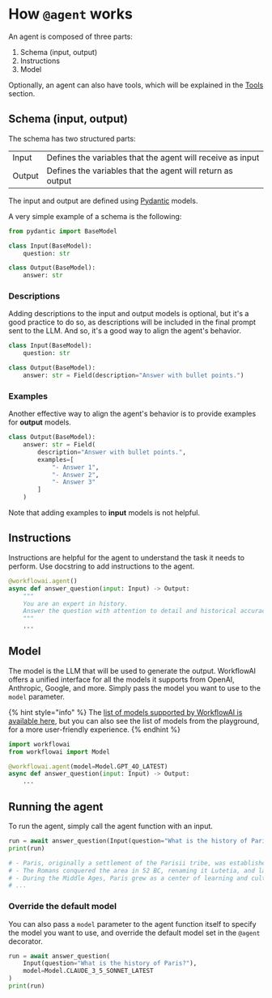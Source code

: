 # How `@agent` works

An agent is composed of three parts:

1. Schema (input, output)
2. Instructions
3. Model

Optionally, an agent can also have tools, which will be explained in the [Tools](sdk/python/tools.md) section.

## Schema (input, output)

The schema has two structured parts:

| | |
|------|-------------|
| Input | Defines the variables that the agent will receive as input |
| Output | Defines the variables that the agent will return as output |

The input and output are defined using [Pydantic](https://docs.pydantic.dev/latest/) models.

A very simple example of a schema is the following:

```python
from pydantic import BaseModel

class Input(BaseModel):
    question: str

class Output(BaseModel):
    answer: str
```

### Descriptions

Adding descriptions to the input and output models is optional, but it's a good practice to do so, as descriptions will be included in the final prompt sent to the LLM. And so, it's a good way to align the agent's behavior.

```python
class Input(BaseModel):
    question: str

class Output(BaseModel):
    answer: str = Field(description="Answer with bullet points.")
```

### Examples

Another effective way to align the agent's behavior is to provide examples for **output** models.

```python
class Output(BaseModel):
    answer: str = Field(
        description="Answer with bullet points.",
        examples=[
            "- Answer 1",
            "- Answer 2", 
            "- Answer 3"
        ]
    )
```

Note that adding examples to **input** models is not helpful.

## Instructions

Instructions are helpful for the agent to understand the task it needs to perform. Use docstring to add instructions to the agent.

```python
@workflowai.agent()
async def answer_question(input: Input) -> Output:
    """
    You are an expert in history.
    Answer the question with attention to detail and historical accuracy.
    """
    ...
```

## Model

The model is the LLM that will be used to generate the output. WorkflowAI offers a unified interface for all the models it supports from OpenAI, Anthropic, Google, and more. Simply pass the model you want to use to the `model` parameter.

{% hint style="info" %}
The [list of models supported by WorkflowAI is available here](https://github.com/WorkflowAI/workflowai-py/blob/main/workflowai/core/domain/model.py), but you can also see the list of models from the playground, for a more user-friendly experience.
{% endhint %}

```python
import workflowai
from workflowai import Model

@workflowai.agent(model=Model.GPT_4O_LATEST)
async def answer_question(input: Input) -> Output:
    ...
```

## Running the agent

To run the agent, simply call the agent function with an input.

```python
run = await answer_question(Input(question="What is the history of Paris?"))
print(run)

# - Paris, originally a settlement of the Parisii tribe, was established around 250 BC on the Île de la Cité.
# - The Romans conquered the area in 52 BC, renaming it Lutetia, and later Paris, as it became a significant city in the Roman Empire.
# - During the Middle Ages, Paris grew as a center of learning and culture, with the founding of the University of Paris in 1150.
# ...
```

### Override the default model

You can also pass a `model` parameter to the agent function itself to specify the model you want to use, and override the default model set in the `@agent` decorator.

```python
run = await answer_question(
    Input(question="What is the history of Paris?"),
    model=Model.CLAUDE_3_5_SONNET_LATEST
)
print(run)
```